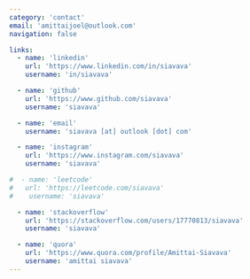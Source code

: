 ```yaml
---
category: 'contact'
email: 'amittaijoel@outlook.com'
navigation: false

links:
  - name: 'linkedin'
    url: 'https://www.linkedin.com/in/siavava'
    username: 'in/siavava'

  - name: 'github'
    url: 'https://www.github.com/siavava'
    username: 'siavava'

  - name: 'email'
    username: 'siavava [at] outlook [dot] com'

  - name: 'instagram'
    url: 'https://www.instagram.com/siavava'
    username: 'siavava'

#  - name: 'leetcode'
#   url: 'https://leetcode.com/siavava'
#    username: 'siavava'

  - name: 'stackoverflow'
    url: 'https://stackoverflow.com/users/17770813/siavava'
    username: 'siavava'

  - name: 'quora'
    url: 'https://www.quora.com/profile/Amittai-Siavava'
    username: 'amittai siavava'
---
```


